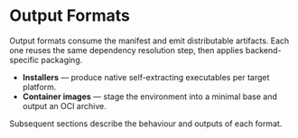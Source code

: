 # Output Formats

Output formats consume the manifest and emit distributable artifacts. Each one
reuses the same dependency resolution step, then applies backend-specific
packaging.

- **Installers** — produce native self-extracting executables per target
  platform.
- **Container images** — stage the environment into a minimal base and output
  an OCI archive.

Subsequent sections describe the behaviour and outputs of each format.

